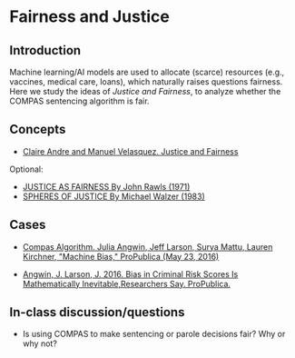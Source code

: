 # Fairness and Justice

## Introduction

Machine learning/AI models are used to allocate (scarce) resources (e.g., vaccines, medical care, loans), which naturally raises questions fairness. Here we study the ideas of *Justice and Fairness*, to analyze whether the COMPAS sentencing algorithm is fair.

## Concepts

* [Claire Andre and Manuel Velasquez. Justice and Fairness](https://web.archive.org/web/20240622035056/https://www.scu.edu/mcae/publications/iie/v3n2/homepage.html)

Optional:
* [JUSTICE AS FAIRNESS By John Rawls (1971)](https://web.archive.org/web/20230607224515/https://eportfolios.macaulay.cuny.edu/thorne15/files/2015/03/Rawls-JUSTICE-AS-FAIRNESS.pdf)
* [SPHERES OF JUSTICE By Michael Walzer (1983)](https://web.archive.org/web/20220121192422/http://fs2.american.edu/dfagel/www/Philosophers/Walzer/SpeheresofJustice-Chapters%201-3.pdf)


## Cases

* [Compas Algorithm. Julia Angwin, Jeff Larson, Surya Mattu, Lauren Kirchner, "Machine
Bias," ProPublica (May 23, 2016)](https://web.archive.org/web/20240630145925/https://www.propublica.org/article/machine-bias-risk-assessments-in-criminal-sentencing)

* [Angwin, J. Larson, J. 2016. Bias in Criminal Risk Scores Is Mathematically Inevitable,Researchers Say. ProPublica.](https://web.archive.org/web/20240713125852/https://www.propublica.org/article/bias-in-criminal-risk-scores-is-mathematically-inevitable-researchers-say)

## In-class discussion/questions

* Is using COMPAS to make sentencing or parole decisions fair? Why or why not?